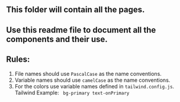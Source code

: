 ## This folder will contain all the pages.

## Use this readme file to document all the components and their use.

## Rules:

1. File names should use `PascalCase` as the name conventions.
2. Variable names should use `camelCase` as the name conventions.
3. For the colors use variable names defined in `tailwind.config.js`. Tailwind Example: ` bg-primary text-onPrimary`
